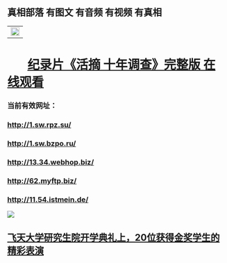 ## 真相部落  有图文 有音频 有视频 有真相<br>

<table width="100%" style="back-ground:lightblue">
   <tr>
    <td colspan="2"  align="center">
    <a href="http://1.sw.rpz.su/mp4/zx/2016/11/oh10yearsInv.mp4" target="_blank">
      <img src="http://1.sw.rpz.su/pic/2016/11/10yearsOHinv.jpg" width="100%"><br>
    </a>
    </td>
</table>

#        [纪录片《活摘 十年调查》完整版 在线观看](http://1.sw.rpz.su/mp4/zx/2016/11/oh10yearsInv.mp4)




### 当前有效网址：<br>
### http://1.sw.rpz.su/<br>
### http://1.sw.bzpo.ru/<br>
### http://13.34.webhop.biz/<br>
### http://62.myftp.biz/<br>
### http://11.54.istmein.de/<br>

<a href="http://sot.lflink.com/zx/" target="_blank"><img src="http://sot.lflink.com/pic/2016/11/p7829911a215010452.jpg">

                                   
</a>

## [飞天大学研究生院开学典礼上，20位获得金奖学生的精彩表演](http://sot.lflink.com/zx/)
